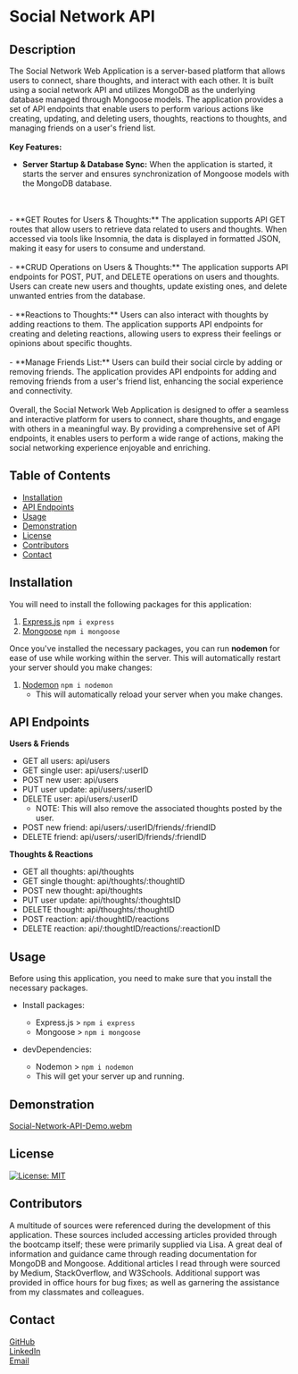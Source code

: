 
# Social Network API

## Description
The Social Network Web Application is a server-based platform that allows users to connect, share thoughts, and interact with each other. It is built using a social network API and utilizes MongoDB as the underlying database managed through Mongoose models. The application provides a set of API endpoints that enable users to perform various actions like creating, updating, and deleting users, thoughts, reactions to thoughts, and managing friends on a user's friend list.
<br>
<br>
**Key Features:**

- **Server Startup & Database Sync:** When the application is started, it starts the server and ensures synchronization of Mongoose models with the MongoDB database.
<br>
<br>
- **GET Routes for Users & Thoughts:** The application supports API GET routes that allow users to retrieve data related to users and thoughts. When accessed via tools like Insomnia, the data is displayed in formatted JSON, making it easy for users to consume and understand.
<br>
<br>
- **CRUD Operations on Users & Thoughts:** The application supports API endpoints for POST, PUT, and DELETE operations on users and thoughts. Users can create new users and thoughts, update existing ones, and delete unwanted entries from the database.
<br>
<br>
- **Reactions to Thoughts:** Users can also interact with thoughts by adding reactions to them. The application supports API endpoints for creating and deleting reactions, allowing users to express their feelings or opinions about specific thoughts.
<br>
<br>
- **Manage Friends List:** Users can build their social circle by adding or removing friends. The application provides API endpoints for adding and removing friends from a user's friend list, enhancing the social experience and connectivity.
<br>
<br>
Overall, the Social Network Web Application is designed to offer a seamless and interactive platform for users to connect, share thoughts, and engage with others in a meaningful way. By providing a comprehensive set of API endpoints, it enables users to perform a wide range of actions, making the social networking experience enjoyable and enriching.

## Table of Contents
- [Installation](#installation)
- [API Endpoints](#api-endpoints)
- [Usage](#usage)
- [Demonstration](#demonstration)
- [License](#license)
- [Contributors](#contributors)
- [Contact](#contact)


## Installation
You will need to install the following packages for this application:
<br>
1. [Express.js](https://www.npmjs.com/package/express) `npm i express`
2. [Mongoose](https://www.npmjs.com/package/mongoose) `npm i mongoose`

Once you've installed the necessary packages, you can run **nodemon** for ease of use while working within the server. This will automatically restart your server should you make changes:
1. [Nodemon](https://www.npmjs.com/package/nodemon) `npm i nodemon`
	- This will automatically reload your server when you make changes.

## API Endpoints

**Users & Friends**
- GET all users: api/users
- GET single user: api/users/:userID
- POST new user: api/users
- PUT user update: api/users/:userID
- DELETE user: api/users/:userID
	- NOTE: This will also remove the associated thoughts posted by the user.
- POST new friend: api/users/:userID/friends/:friendID
- DELETE friend: api/users/:userID/friends/:friendID 

**Thoughts & Reactions**
- GET all thoughts: api/thoughts
- GET single thought: api/thoughts/:thoughtID
- POST new thought: api/thoughts
- PUT user update: api/thoughts/:thoughtsID
- DELETE thought: api/thoughts/:thoughtID
- POST reaction: api/:thoughtID/reactions
- DELETE reaction: api/:thoughtID/reactions/:reactionID
## Usage
Before using this application, you need to make sure that you install the necessary packages.
<br>
- Install packages:
    - Express.js > `npm i express`
    - Mongoose > `npm i mongoose`

- devDependencies:
	- Nodemon > `npm i nodemon`
	- This will get your server up and running.

## Demonstration
[Social-Network-API-Demo.webm](https://github.com/HarrisSte/Social-Network-API/assets/126029841/63e5d5f6-94d3-40bc-9ec0-ed51d3e3b13c)
 

## License
[![License: MIT](https://img.shields.io/badge/License-MIT-yellow.svg)](https://opensource.org/licenses/MIT)

## Contributors
A multitude of sources were referenced during the development of this application. These sources included accessing articles provided through the bootcamp itself; these were primarily supplied via Lisa. A great deal of information and guidance came through reading documentation for MongoDB and Mongoose. Additional articles I read through were sourced by Medium, StackOverflow, and W3Schools. Additional support was provided in office hours for bug fixes; as well as garnering the assistance from my classmates and colleagues.


## Contact
[GitHub](https://github.com/HarrisSte)
<br>
[LinkedIn](https://www.linkedin.com/in/stephanie-harris-5069aa224/)
<br>
[Email](mailto:st3phanie.harris@gmail.com)
